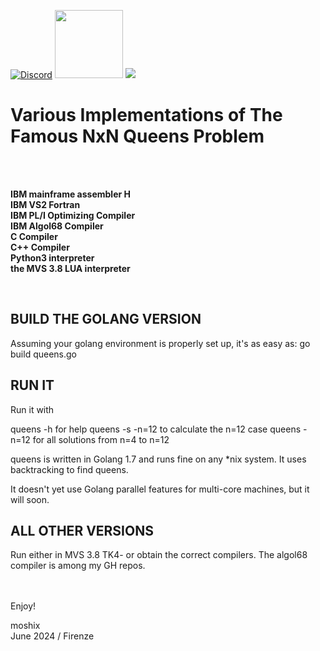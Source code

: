 [![Discord](https://img.shields.io/discord/423767742546575361.svg?label=&logo=discord&logoColor=ffffff&color=7389D8&labelColor=6A7EC2)](https://discord.gg/vpEv3HJ)
<a href=" https://github.com/moshix/mvs/blob/master/codenotary.com"><img src="https://raw.githubusercontent.com/moshix/mvs/master/secured-by-immudb.svg" width="109px;"/></a>
<a href="https://hits.seeyoufarm.com"><img src="https://hits.seeyoufarm.com/api/count/incr/badge.svg?url=https%3A%2F%2Fgithub.com%2Fmoshix%2Fqueens&count_bg=%2379C83D&title_bg=%23555555&icon=wolframmathematica.svg&icon_color=%23E7E7E7&title=hits&edge_flat=false"/></a>

<h1>Various Implementations of The Famous NxN Queens Problem</h1>
<br><br>

<b>IBM mainframe assembler H</b>
<br>
<b>IBM VS2 Fortran </b>
<br>
<b>IBM PL/I Optimizing Compiler</b>
<br>
<b>IBM Algol68 Compiler</b>
<br>
<b>C Compiler</b>
<br>
<b>C++ Compiler</b>
<br>
<b>Python3 interpreter</b>
<br>
<b>the MVS 3.8 LUA interpreter</b>


<br>


BUILD THE GOLANG VERSION
------------------------
Assuming your golang environment is properly set up, it's as easy as:
go build queens.go


RUN IT
------

Run it with 

queens -h for  help
queens -s -n=12 to calculate the n=12 case
queens -n=12 for all solutions from n=4 to n=12

queens is written in Golang 1.7 and runs fine on any *nix system. It uses backtracking to find queens. 

It doesn't yet use Golang parallel features for multi-core machines, but it will soon. 


ALL OTHER VERSIONS
------------------

Run either in MVS 3.8 TK4- or obtain the correct compilers. The algol68 compiler is among my GH repos. 

<br><br>
Enjoy!  

moshix  
June 2024 / Firenze
